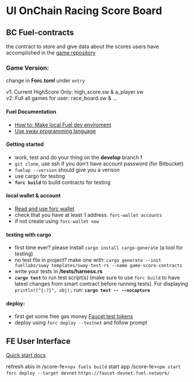 # UI OnChain Racing Score Board 
## BC Fuel-contracts
  
the contract to store and give data about the scores users have accomplished in the [game repository](https://github.com/BKcore/HexGL/tree/master/textures/ships/feisar)

[sway book]: https://fuellabs.github.io/sway/v0.56.0/book/


### Game Version:
change in **Forc.toml** under ```entry```  

v1: Current HighScore Only:  high_score.sw & a_player.sw  
v2: Full all games for user: race_board.sw & ...  

#### Fuel Documentation
- [How to: Make local Fuel dev enviroment](https://docs.fuel.network/docs/intro/quickstart-contract/)
- [Use sway programming language](https://docs.fuel.network/docs/sway/)
#### Getting started
- work, test and do your thing on the **develop** branch **!**
- ```git clone```, use ssh if you don't have account password (for Bitbucket)
- ```fuelup --version``` should give you a verison
- use cargo for testing
- **```forc build```** to build contracts for testing

#### local wallet & account
- [Read and use forc wallet](https://github.com/FuelLabs/forc-wallet)
- check that you have at least 1 address. ```forc-wallet accounts```
- if not create using ```forc-wallet new```

#### testing with cargo
- first time ever? please install ```cargo install cargo-generate``` (a tool for testing)
- no test file in project? make one with: ```cargo generate --init fuellabs/sway templates/sway-test-rs --name game-score-contracts```
- write your tests in **/tests/harness.rs**
- **```cargo test```** to run test script(s) (make sure to use ```forc build``` to have latest changes from smart contract before running tests). For displaying ```println!("{:?}", obj);``` run: **```cargo test -- --nocapture```**

#### deploy:
- first get some free gas money [Faucet test tokens](https://faucet-beta-5.fuel.network/)
- deploy using ```forc deploy --testnet``` and follow prompt

## FE User Interface
[Quick start docs](https://docs.fuel.network/docs/intro/quickstart-frontend/)

refresh abis in /score-fe>```npx fuels build```
start app /score-fe>```npm start```
```forc deploy --target devnet```
```https://faucet-devnet.fuel.network/```
